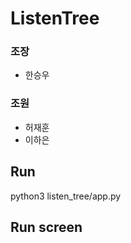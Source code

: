 # ListenTree

### 조장
 - 한승우
### 조원
 - 허재훈
 - 이하은

## Run
  python3 listen_tree/app.py

## Run screen
